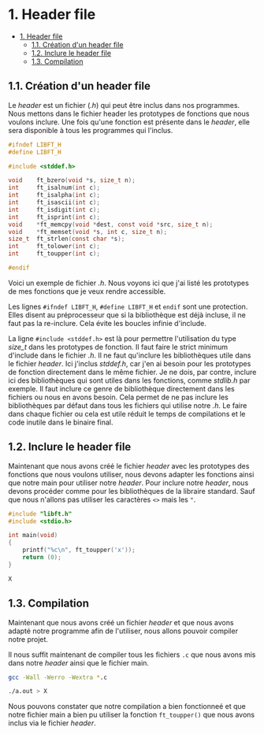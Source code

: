 # 1. Header file

- [1. Header file](#1-header-file)
	- [1.1. Création d'un header file](#11-création-dun-header-file)
	- [1.2. Inclure le header file](#12-inclure-le-header-file)
	- [1.3. Compilation](#13-compilation)

## 1.1. Création d'un header file

Le *header* est un fichier (*.h*) qui peut être inclus dans nos programmes. Nous mettons dans le fichier header les prototypes de fonctions que nous voulons inclure. Une fois qu'une fonction est présente dans le *header*, elle sera disponible à tous les programmes qui l'inclus.

```c
#ifndef LIBFT_H
#define LIBFT_H

#include <stddef.h>

void    ft_bzero(void *s, size_t n);
int     ft_isalnum(int c);
int     ft_isalpha(int c);
int     ft_isascii(int c);
int     ft_isdigit(int c);
int     ft_isprint(int c);
void    *ft_memcpy(void *dest, const void *src, size_t n);
void    *ft_memset(void *s, int c, size_t n);
size_t  ft_strlen(const char *s);
int     ft_tolower(int c);
int     ft_toupper(int c);

#endif
```

Voici un exemple de fichier *.h*. Nous voyons ici que j'ai listé les prototypes de mes fonctions que je veux rendre accessible.

Les lignes `#ifndef LIBFT_H`, `#define LIBFT_H` et  `endif` sont une protection. Elles disent au préprocesseur que si la bibliothèque est déjà incluse, il ne faut pas la re-inclure. Cela évite les boucles infinie d'include.

La ligne `#include <stddef.h>` est là pour permettre l'utilisation du type *size_t* dans les prototypes de fonction. Il faut faire le strict minimum d'include dans le fichier *.h*. Il ne faut qu'inclure les bibliothèques utile dans le fichier *header*. Ici j'inclus *stddef.h*, car j'en ai besoin pour les prototypes de fonction directement dans le même fichier. Je ne dois, par contre, inclure ici des bibliothèques qui sont utiles dans les fonctions, comme *stdlib.h* par exemple. Il faut inclure ce genre de bibliothèque directement dans les fichiers ou nous en avons besoin. Cela permet de ne pas inclure les bibliothèques par défaut dans tous les fichiers qui utilise notre *.h*. Le faire dans chaque fichier ou cela est utile réduit le temps de compilations et le code inutile dans le binaire final.

## 1.2. Inclure le header file

Maintenant que nous avons créé le fichier *header* avec les prototypes des fonctions que nous voulons utiliser, nous devons adapter les fonctions ainsi que notre main pour utiliser notre *header*. Pour inclure notre *header*, nous devons procéder comme pour les bibliothèques de la libraire standard. Sauf que nous n'allons pas utiliser les caractères `<>` mais les `"`.

```c
#include "libft.h"
#include <stdio.h>

int main(void)
{
    printf("%c\n", ft_toupper('x'));
    return (0);
}
```

```bash
X
```

## 1.3. Compilation

Maintenant que nous avons créé un fichier *header* et que nous avons adapté notre programme afin de l'utiliser, nous allons pouvoir compiler notre projet.

Il nous suffit maintenant de compiler tous les fichiers `.c` que nous avons mis dans notre *header* ainsi que le fichier main.

```bash
gcc -Wall -Werro -Wextra *.c
```

```bash
./a.out > X
```

Nous pouvons constater que notre compilation a bien fonctionneé et que notre fichier main a bien pu utiliser la fonction `ft_toupper()` que nous avons inclus via le fichier *header*.
